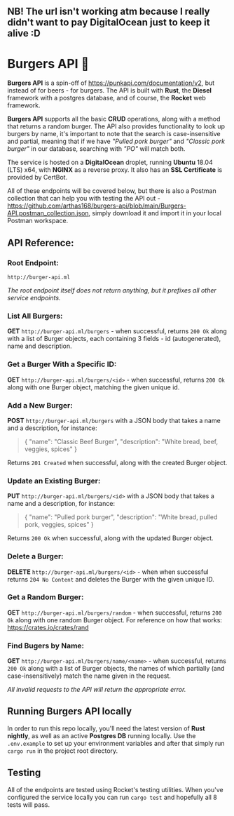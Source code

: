 ## NB! The url isn't working atm because I really didn't want to pay DigitalOcean just to keep it alive :D

# Burgers API 🍔

**Burgers API** is a spin-off of https://punkapi.com/documentation/v2, but instead of for beers - for burgers. The API is built with **Rust**, the **Diesel** framework with a postgres database, and of course, the **Rocket** web framework. 

**Burgers API** supports all the basic **CRUD** operations, along with a method that returns a random burger. The API also provides functionality to look up burgers by name, it's important to note that the search is case-insensitive and partial, meaning that if we have *"Pulled pork burger"* and *"Classic pork burger"* in our database, searching with *"PO"* will match both.

The service is hosted on a **DigitalOcean** droplet, running **Ubuntu** 18.04 (LTS) x64, with **NGINX** as a reverse proxy. It also has an **SSL Certificate** is provided by CertBot.

All of these endpoints will be covered below, but there is also a Postman collection that can help you with testing the API out - https://github.com/arthas168/burgers-api/blob/main/Burgers-API.postman_collection.json, simply download it and import it in your local Postman workspace.

## API Reference:

### Root Endpoint:
`http://burger-api.ml`

*The root endpoint itself does not return anything, but it prefixes all other service endpoints.*

### List All Burgers:
**GET** `http://burger-api.ml/burgers` - when successful, returns `200 Ok` along with a list of Burger objects, each containing 3 fields - id (autogenerated), name and description.

### Get a Burger With a Specific ID:
**GET** `http://burger-api.ml/burgers/<id>` - when successful, returns `200 Ok` along with one Burger object, matching the given unique id.
  
### Add a New Burger:
**POST** `http://burger-api.ml/burgers` with a JSON body that takes a name and a description, for instance:
> {
    "name": "Classic Beef Burger",
    "description": "White bread, beef, veggies, spices"
}

Returns `201 Created` when successful, along with the created Burger object.

### Update an Existing Burger:
**PUT** `http://burger-api.ml/burgers/<id>` with a JSON body that takes a name and a description, for instance:
> {
    "name": "Pulled pork burger",
    "description": "White bread, pulled pork, veggies, spices"
}

Returns `200 Ok` when successful, along with the updated Burger object.
  
### Delete a Burger:
**DELETE** `http://burger-api.ml/burgers/<id>` - when when successful returns `204 No Content` and deletes the Burger with the given unique ID.
  
### Get a Random Burger:
**GET** `http://burger-api.ml/burgers/random` - when successful, returns `200 Ok` along with one random Burger object. For reference on how that works: https://crates.io/crates/rand

### Find Bugers by Name:
**GET** `http://burger-api.ml/burgers/name/<name>` - when successful, returns `200 Ok` along with a list of Burger objects, the names of which partially (and case-insensitively) match the name given in the request.
  
*All invalid requests to the API will return the appropriate error.*

## Running Burgers API locally
In order to run this repo locally, you'll need the latest version of **Rust nightly**, as well as an active **Postgres DB** running locally. Use the `.env.example` to set up your environment variables and after that simply run `cargo run` in the project root directory.

## Testing
All of the endpoints are tested using Rocket's testing utilities. When you've configured the service locally you can run `cargo test` and hopefully all 8 tests will pass.
